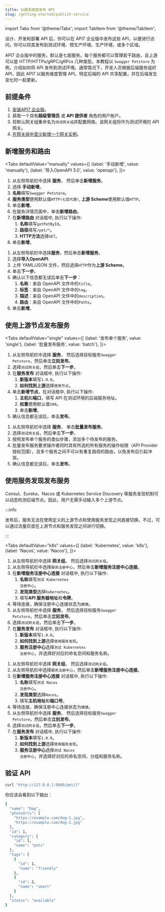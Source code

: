 ```yaml
---
title: 以服务维度发布 API
slug: /getting-started/publish-service
---
```


import Tabs from '@theme/Tabs';
import TabItem from '@theme/TabItem';

设计、开发和部署 API 后，你可以在 API7 企业版中发布这些 API，以便进行访问。你可以将其发布到测试环境、预生产环境、生产环境，或多个区域。

API7 企业版中的服务，默认是七层服务。每个服务都可以管理若干路由，且上游可以是 HTTP/HTTPs/gRPC/gRPcs 几种类型。本教程以 `Swagger Petstore` 为例，介绍如何将 API 发布到测试环境。通常情况下，开发人员根据后端服务组织 API，因此 API7 以服务维度管理 API。特定后端的 API 共享配置，并在后端发生变化时一起更新。

## 前提条件

1. [安装API7 企业版](install-api7-ee.md)。
2. 获取一个具有**超级管理员** 或 **API 提供者** 角色的用户账户。
3. 将默认网关组重命名为`测试网关组`并配置网络。该网关组将作为测试环境的 API 网关。
4. [在网关组中至少新增一个网关实例](add-gateway-instance.md)。

## 新增服务和路由

<Tabs
  defaultValue="manually"
  values={[
    {label: '手动新增', value: 'manually'},
    {label: '导入OpenAPI 3.0', value: 'openapi'},
  ]}>
  <TabItem value="manually">
    <ol>
      <li> 从左侧导航栏中选择 <strong>服务</strong>， 然后单击<strong>新增服务</strong>。</li>
      <li> 选择 <strong>手动新增</strong>。</li>
      <li> <strong>名称</strong>填写<code>Swagger Petstore</code>。</li>
      <li> <strong>服务类型</strong>使用默认值<code>HTTP(七层代理)</code>, <strong>上游 Scheme</strong>使用默认值<code>HTTP</code>。</li>
      <li> 单击<strong>新增</strong>。</li>
      <li> 在服务详情页面中，单击<strong>新增路由</strong>。</li>
      <li> 在<strong>新增路由</strong> 对话框中, 执行以下操作:
        <ol>
          <li><strong>名称</strong>填写<code>getPetById</code>。</li>
          <li><strong>路径</strong>填写<code>/pet/*</code>。</li>
          <li><strong>HTTP方法</strong>选择<code>GET</code>。</li>
        </ol>
      </li>
      <li>单击<strong>新增</strong>。</li>
    </ol>
  </TabItem>
  <TabItem value="openapi">
    <ol>
      <li> 从左侧导航栏中选择<strong>服务</strong>，然后单击<strong>新增服务</strong>。</li>
      <li> 选择<strong>导入OpenAPI</strong>.</li>
      <li> 上传 YAML/JSON 文件，然后选择<code>HTTP</code>作为<strong>上游 Scheme</strong>。</li>
      <li> 单击<strong>下一步</strong>。</li>
      <li> 确认以下信息都无误后单击<strong>下一步</strong>：
      <ol>
        <li> <strong>名称</strong>：来自 OpenAPI 文件中的<code>title</code>。</li>
        <li> <strong>标签</strong>：来自 OpenAPI 文件中的<code>tag</code>。</li>
        <li> <strong>描述</strong>：来自 OpenAPI 文件中的<code>description</code>。</li>
        <li> <strong>路由</strong>：来自 OpenAPI 文件中的<code>Paths</code>。</li>
      </ol>
      </li>
      <li> 单击<strong>新增</strong>。</li>
    </ol>
  </TabItem>
</Tabs>

## 使用上游节点发布服务

<Tabs
  defaultValue="single"
  values={[
    {label: '发布单个服务', value: 'single'},
    {label: '批量发布服务', value: 'batch'},
  ]}>
  <TabItem value="single">
    <ol>
      <li> 从左侧导航栏中选择 <strong>服务</strong>， 然后选择目标服务<code>Swagger Petstore</code>，然后单击<strong>立刻发布</strong>。</li>
      <li> 选择<code>测试网关组</code>，然后单击<strong>下一步</strong>。</li>
      <li> 在<strong>服务发布</strong> 对话框中, 执行以下操作:
        <ol>
          <li><strong>新版本</strong>填写<code>1.0.0</code>。</li>
          <li><strong>如何找到上游</strong>选择<code>使用节点</code>。</li>
        </ol>
      </li>
      <li> 单击<strong>新增节点</strong>，在对话框中, 执行以下操作:
        <ol>
          <li><strong>主机</strong>和<strong>端口</strong>，填写 API 在测试环境的后端服务地址。</li>
          <li><strong>权重</strong>使用默认值<code>100</code>。</li>
          <li>单击<strong>新增</strong>。</li>
        </ol>
      </li>
      <li> 确认信息都无误后，单击<strong>发布</strong>。</li>
    </ol>
  </TabItem>
  <TabItem value="openapi">
    <ol>
      <li> 从左侧导航栏中选择 <strong>服务</strong>， 单击<strong>批量发布服务</strong>。</li>
      <li> 选择<code>测试网关组</code>，然后单击<strong>下一步</strong>。</li>
      <li> 按照发布单个服务的类似步骤，添加多个待发布的服务。</li>
      <li> 批量发布服务要求操作者同时具有所选的所有服务的操作权限（API Provider授权范围），且多个服务之间不可以有重复路径的路由，以免发布后引起冲突。</li>
      <li> 确认信息都无误后，单击<strong>发布</strong>。</li>
    </ol>
  </TabItem>
</Tabs>

## 使用服务发现发布服务

Consul、Eureka、Nacos 或 Kubernetes Service Discovery 等服务发现机制可以动态检测后端节点。因此，用户无需手动输入多个上游节点。

:::info

发布后，服务无法在使用定义的上游节点和使用服务发现之间直接切换。不过，可以通过流量灰度在上游节点和服务发现之间进行切换。

:::

<Tabs
  defaultValue="k8s"
  values={[
    {label: 'Kubernetes', value: 'k8s'},
    {label: 'Nacos', value: 'Nacos'},
  ]}>
  <TabItem value="k8s">
    <ol>
      <li> 从左侧导航栏中选择 <strong>网关组</strong>， 然后选择<code>测试网关组</code>。</li>
      <li> 从左侧导航栏中选择<code>服务注册中心</code>，然后单击<strong>新增服务注册中心连接</strong>。</li>
      <li> 在<strong>新增服务注册中心连接</strong> 对话框中, 执行以下操作:
        <ol>
          <li><strong>名称</strong>填写<code>测试 Kubernetes 注册中心</code>。</li>
          <li><strong>发现类型</strong>选择<code>Kubernetes</code>。</li>
          <li>填写<strong>API 服务器地址</strong>和<strong>令牌</strong>。</li>
        </ol>
      </li>
      <li> 等待连接，确保注册中心连接状态为<code>健康</code>。</li>
      <li> 从左侧导航栏中选择 <strong>服务</strong>， 然后选择目标服务<code>Swagger Petstore</code>，然后单击<strong>立刻发布</strong>。</li>
      <li> 选择<code>测试网关组</code>，然后单击<strong>下一步</strong>。</li>
      <li> 在<strong>服务发布</strong> 对话框中, 执行以下操作:
        <ol>
          <li><strong>新版本</strong>填写<code>1.0.0</code>。</li>
          <li><strong>如何找到上游</strong>选择<code>使用服务发现</code>。</li>
          <li><strong>服务注册中心</strong>选择<code>测试 Kubernetes 注册中心</code>，并选择好对应的命名空间和服务名称。</li>
        </ol>
      </li>
    </ol>
  </TabItem>
  <TabItem value="Nacos">
    <ol>
      <li> 从左侧导航栏中选择 <strong>网关组</strong>， 然后选择<code>测试网关组</code>。</li>
      <li> 从左侧导航栏中选择<code>服务注册中心</code>，然后单击<strong>新增服务注册中心连接</strong>。</li>
      <li> 在<strong>新增服务注册中心连接</strong> 对话框中, 执行以下操作:
        <ol>
          <li><strong>名称</strong>填写<code>测试 Nacos 注册中心</code>。</li>
          <li><strong>发现类型</strong>选择<code>Nacos</code>。</li>
          <li>填写<strong>主机地址</strong>和<strong>端口号</strong>。</li>
        </ol>
      </li>
      <li> 等待连接，确保注册中心连接状态为<code>健康</code>。</li>
      <li> 从左侧导航栏中选择 <strong>服务</strong>， 然后选择目标服务<code>Swagger Petstore</code>，然后单击<strong>立刻发布</strong>。</li>
      <li> 选择<code>测试网关组</code>，然后单击<strong>下一步</strong>。</li>
      <li> 在<strong>服务发布</strong> 对话框中, 执行以下操作:
        <ol>
          <li><strong>新版本</strong>填写<code>1.0.0</code>。</li>
          <li><strong>如何找到上游</strong>选择<code>使用服务发现</code>。</li>
          <li><strong>服务注册中心</strong>选择<code>测试 Nacos 注册中心</code>，并选择好对应的命名空间、分组和服务名称。</li>
        </ol>
      </li>
    </ol>
  </TabItem>
</Tabs>

## 验证 API

```bash
curl "http://127.0.0.1:9080/pet/1" 
```

你应该会看到以下输出：

```bash
{
  "name": "Dog",
  "photoUrls": [
    "https://example.com/dog-1.jpg",
    "https://example.com/dog-2.jpg"
  ],
  "id": 1,
  "category": {
    "id": 1,
    "name": "pets"
  },
  "tags": [
    {
      "id": 1,
      "name": "friendly"
    },
    {
      "id": 2,
      "name": "smart"
    }
  ],
  "status": "available"
}
```